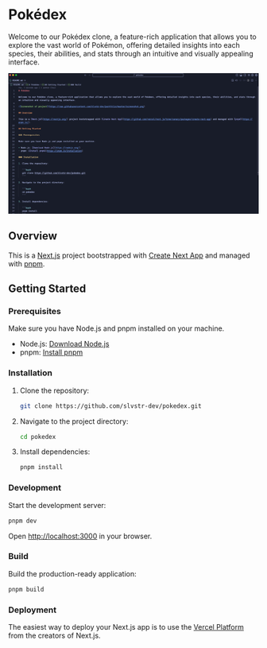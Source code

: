 # Pokédex

Welcome to our Pokédex clone, a feature-rich application that allows you to explore the vast world of Pokémon, offering detailed insights into each species, their abilities, and stats through an intuitive and visually appealing interface.

![Screenshot of project](https://raw.githubusercontent.com/slvstr-dev/pokedex/master/screenshot.png)

## Overview

This is a [Next.js](https://nextjs.org/) project bootstrapped with [Create Next App](https://github.com/vercel/next.js/tree/canary/packages/create-next-app) and managed with [pnpm](https://pnpm.io/).

## Getting Started

### Prerequisites

Make sure you have Node.js and pnpm installed on your machine.

- Node.js: [Download Node.js](https://nodejs.org/)
- pnpm: [Install pnpm](https://pnpm.io/installation)

### Installation

1. Clone the repository:

   ```bash
   git clone https://github.com/slvstr-dev/pokedex.git
   ```

2. Navigate to the project directory:

   ```bash
   cd pokedex
   ```

3. Install dependencies:

   ```bash
   pnpm install
   ```

### Development

Start the development server:

```bash
pnpm dev
```

Open [http://localhost:3000](http://localhost:3000) in your browser.

### Build

Build the production-ready application:

```bash
pnpm build
```

### Deployment

The easiest way to deploy your Next.js app is to use the [Vercel Platform](https://vercel.com/new?utm_medium=default-template&filter=next.js&utm_source=create-next-app&utm_campaign=create-next-app-readme) from the creators of Next.js.
